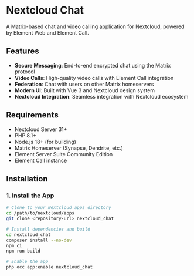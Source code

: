 # Nextcloud Chat

A Matrix-based chat and video calling application for Nextcloud, powered by Element Web and Element Call.

## Features

- **Secure Messaging**: End-to-end encrypted chat using the Matrix protocol
- **Video Calls**: High-quality video calls with Element Call integration
- **Federation**: Chat with users on other Matrix homeservers
- **Modern UI**: Built with Vue 3 and Nextcloud design system
- **Nextcloud Integration**: Seamless integration with Nextcloud ecosystem

## Requirements

- Nextcloud Server 31+
- PHP 8.1+
- Node.js 18+ (for building)
- Matrix Homeserver (Synapse, Dendrite, etc.)
- Element Server Suite Community Edition
- Element Call instance

## Installation

### 1. Install the App

```bash
# Clone to your Nextcloud apps directory
cd /path/to/nextcloud/apps
git clone <repository-url> nextcloud_chat

# Install dependencies and build
cd nextcloud_chat
composer install --no-dev
npm ci
npm run build

# Enable the app
php occ app:enable nextcloud_chat
